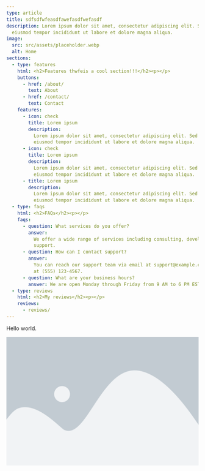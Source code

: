 ```yaml
---
type: article
title: sdfsdfwfeasdfawefasdfwefasdf
description: Lorem ipsum dolor sit amet, consectetur adipiscing elit. Sed do
  eiusmod tempor incididunt ut labore et dolore magna aliqua.
image:
  src: src/assets/placeholder.webp
  alt: Home
sections:
  - type: features
    html: <h2>Features thwfeis a cool section!!!</h2><p></p>
    buttons:
      - href: /about/
        text: About
      - href: /contact/
        text: Contact
    features:
      - icon: check
        title: Lorem ipsum
        description:
          Lorem ipsum dolor sit amet, consectetur adipiscing elit. Sed do
          eiusmod tempor incididunt ut labore et dolore magna aliqua.
      - icon: check
        title: Lorem ipsum
        description:
          Lorem ipsum dolor sit amet, consectetur adipiscing elit. Sed do
          eiusmod tempor incididunt ut labore et dolore magna aliqua.
      - title: Lorem ipsum
        description:
          Lorem ipsum dolor sit amet, consectetur adipiscing elit. Sed do
          eiusmod tempor incididunt ut labore et dolore magna aliqua.
  - type: faqs
    html: <h2>FAQs</h2><p></p>
    faqs:
      - question: What services do you offer?
        answer:
          We offer a wide range of services including consulting, development, and
          support.
      - question: How can I contact support?
        answer:
          You can reach our support team via email at support@example.com or phone
          at (555) 123-4567.
      - question: What are your business hours?
        answer: We are open Monday through Friday from 9 AM to 6 PM EST.
  - type: reviews
    html: <h2>My reviews</h2><p></p>
    reviews:
      - reviews/
---
```


Hello world.

![Hero](src/assets/placeholder.webp)
